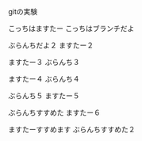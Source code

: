 gitの実験

こっちはますたー
こっちはブランチだよ


ぶらんちだよ２
ますたー２


ますたー３
ぶらんち３


ますたー４
ぶらんち４


ぶらんち５
ますたー５



ぶらんちすすめた
ますたー６


ますたーすすめます
ぶらんちすすめた２
